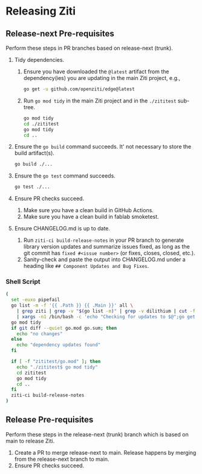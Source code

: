 # Releasing Ziti

## Release-next Pre-requisites

Perform these steps in PR branches based on release-next (trunk).

1. Tidy dependencies.
    1. Ensure you have downloaded the `@latest` artifact from the dependency(ies) you are updating in the main Ziti project, e.g.,

        ```bash
        go get -u github.com/openziti/edge@latest
        ```

    2. Run `go mod tidy` in the main Ziti project and in the `./zititest` sub-tree.

        ```bash
        go mod tidy
        cd ./zititest
        go mod tidy
        cd ..
        ```

2. Ensure the `go build` command succeeds. It' not necessary to store the build artifact(s).

    ```bash
    go build ./...
    ```

3. Ensure the `go test` command succeeds.

    ```bash
    go test ./...
    ```

4. Ensure PR checks succeed.
    1. Make sure you have a clean build in GitHub Actions.
    2. Make sure you have a clean build in fablab smoketest.
5. Ensure CHANGELOG.md is up to date.
    1. Run `ziti-ci build-release-notes` in your PR branch to generate library version updates and summarize issues
    fixed, as long as the git commit has `fixed #<issue number>` (or fixes, closes, closed, etc.).
    1. Sanity-check and paste the output into CHANGELOG.md under a heading like `## Component Updates and Bug Fixes`.

### Shell Script

```bash
(
  set -euxo pipefail
  go list -m -f '{{ .Path }} {{ .Main }}' all \
    | grep ziti | grep -v "$(go list -m)" | grep -v dilithium | cut -f 1 -d ' ' \
    | xargs -n1 /bin/bash -c 'echo "Checking for updates to $@";go get -u -v $@;' ''
  go mod tidy
  if git diff --quiet go.mod go.sum; then
    echo "no changes"
  else
    echo "dependency updates found"
  fi

  if [ -f "zititest/go.mod" ]; then
    echo "./zititest$ go mod tidy"
    cd zititest
    go mod tidy
    cd ..
  fi
  ziti-ci build-release-notes
)
```

## Release Pre-requisites

Perform these steps in the release-next (trunk) branch which is based on main to release Ziti.

1. Create a PR to merge release-next to main. Release happens by merging from the release-next branch to main.
2. Ensure PR checks succeed.
